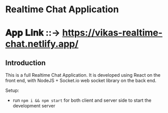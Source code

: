 # Realtime Chat Application



# 𝐀𝐩𝐩 𝐋𝐢𝐧𝐤 ::->  https://vikas-realtime-chat.netlify.app/ 


## Introduction

This is a full Realtime Chat Application. It is developed using React on the front end, with NodeJS + Socket.io web socket library on the back end.

Setup:

- run `npm i && npm start` for both client and server side to start the development server
